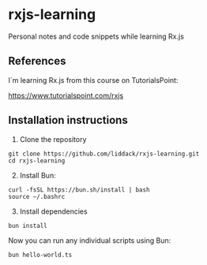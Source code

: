 # rxjs-learning
Personal notes and code snippets while learning Rx.js

## References
I`m learning Rx.js from this course on TutorialsPoint:

https://www.tutorialspoint.com/rxjs

## Installation instructions

1. Clone the repository
```
git clone https://github.com/liddack/rxjs-learning.git
cd rxjs-learning
```


2. Install Bun:

```
curl -fsSL https://bun.sh/install | bash
source ~/.bashrc
```

3. Install dependencies

```
bun install
```

Now you can run any individual scripts using Bun:

```
bun hello-world.ts
```